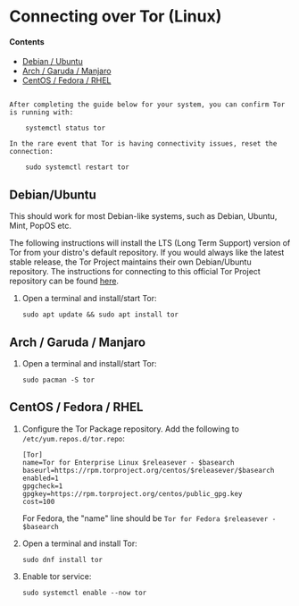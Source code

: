 # Connecting over Tor (Linux)

#### Contents

- [Debian / Ubuntu](#debian--ubuntu)
- [Arch / Garuda / Manjaro](#arch--garuda--manjaro)
- [CentOS / Fedora / RHEL](#centos--fedora--rhel)

```admonish tip

After completing the guide below for your system, you can confirm Tor is running with:

    systemctl status tor

In the rare event that Tor is having connectivity issues, reset the connection:

    sudo systemctl restart tor
```

## Debian/Ubuntu

This should work for most Debian-like systems, such as Debian, Ubuntu, Mint, PopOS etc.

<!-- @TODO should this paragraph be under "Debain Systems"? -->

The following instructions will install the LTS (Long Term Support) version of Tor from your distro's default repository. If you would always like the latest stable release, the Tor Project maintains their own Debian/Ubuntu repository. The instructions for connecting to this official Tor Project repository can be found <a href="https://support.torproject.org/apt/tor-deb-repo" target="_blank">here</a>.

1.  Open a terminal and install/start Tor:

        sudo apt update && sudo apt install tor

## Arch / Garuda / Manjaro

1.  Open a terminal and install/start Tor:

        sudo pacman -S tor

## CentOS / Fedora / RHEL

1.  Configure the Tor Package repository. Add the following to `/etc/yum.repos.d/tor.repo`:

        [Tor]
        name=Tor for Enterprise Linux $releasever - $basearch
        baseurl=https://rpm.torproject.org/centos/$releasever/$basearch
        enabled=1
        gpgcheck=1
        gpgkey=https://rpm.torproject.org/centos/public_gpg.key
        cost=100

    For Fedora, the "name" line should be `Tor for Fedora $releasever - $basearch`

1.  Open a terminal and install Tor:

        sudo dnf install tor

1.  Enable tor service:

        sudo systemctl enable --now tor
